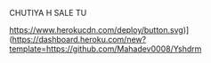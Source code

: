 CHUTIYA H SALE TU

https://www.herokucdn.com/deploy/button.svg)](https://dashboard.heroku.com/new?template=https://github.com/Mahadev0008/Yshdrm
